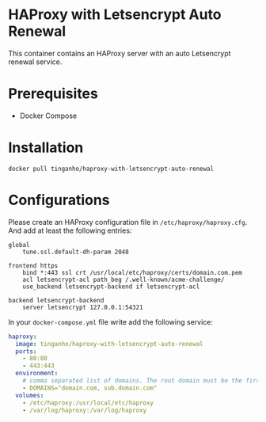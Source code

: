 HAProxy with Letsencrypt Auto Renewal
=====================================

This container contains an HAProxy server with an auto Letsencrypt renewal service.

# Prerequisites

* Docker Compose

# Installation

```
docker pull tinganho/haproxy-with-letsencrypt-auto-renewal
```

# Configurations

Please create an HAProxy configuration file in `/etc/haproxy/haproxy.cfg`. And add at least the following entries:
```text
global
    tune.ssl.default-dh-param 2048

frontend https
    bind *:443 ssl crt /usr/local/etc/haproxy/certs/domain.com.pem
    acl letsencrypt-acl path_beg /.well-known/acme-challenge/
    use_backend letsencrypt-backend if letsencrypt-acl

backend letsencrypt-backend
    server letsencrypt 127.0.0.1:54321
```

In your `docker-compose.yml` file write add the following service:

```yml
haproxy:
  image: tinganho/haproxy-with-letsencrypt-auto-renewal
  ports:
    - 80:80
    - 443:443
  environment:
    # comma separated list of domains. The root domain must be the first entry.
    - DOMAINS="domain.com, sub.domain.com"
  volumes:
    - /etc/haproxy:/usr/local/etc/haproxy
    - /var/log/haproxy:/var/log/haproxy
```
